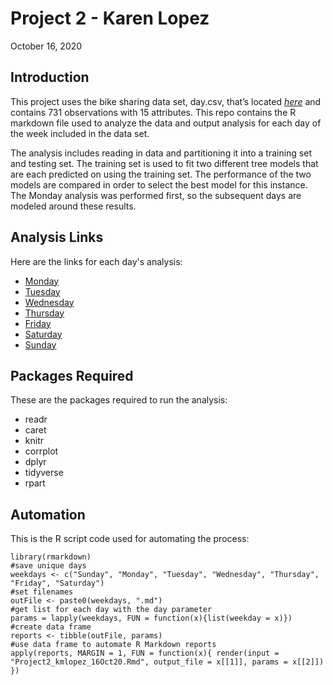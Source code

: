 Project 2 - Karen Lopez
================
October 16, 2020

## Introduction

This project uses the bike sharing data set, day.csv, that’s located
*[here](https://archive.ics.uci.edu/ml/datasets/Bike+Sharing+Dataset)*
and contains 731 observations with 15 attributes. This repo contains 
the R markdown file used to analyze the data and output analysis for
each day of the week included in the data set.

The analysis includes reading in data and partitioning it into a 
training set and testing set. The training set is used to fit two 
different tree models that are each predicted on using the training
set. The performance of the two models are compared in order to select
the best model for this instance. The Monday analysis was performed
first, so the subsequent days are modeled around these results.

## Analysis Links
Here are the links for each day's analysis:  
- [Monday](Monday.md)  
- [Tuesday](Tuesday.md)  
- [Wednesday](Wednesday.md)  
- [Thursday](Thursday.md)  
- [Friday](Friday.md)  
- [Saturday](Saturday.md)  
- [Sunday](Sunday.md)  

## Packages Required
These are the packages required to run the analysis:  
- readr  
- caret  
- knitr  
- corrplot  
- dplyr  
- tidyverse  
- rpart  

## Automation
This is the R script code used for automating the process:  

`library(rmarkdown)`  
`#save unique days`  
`weekdays <- c("Sunday", "Monday", "Tuesday", "Wednesday", "Thursday", "Friday", "Saturday")`  
`#set filenames`  
`outFile <- paste0(weekdays, ".md")`  
`#get list for each day with the day parameter`  
`params = lapply(weekdays, FUN = function(x){list(weekday = x)})`  
`#create data frame`  
`reports <- tibble(outFile, params)`  
`#use data frame to automate R Markdown reports`  
`apply(reports, MARGIN = 1,
      FUN = function(x){
        render(input = "Project2_kmlopez_16Oct20.Rmd",
               output_file = x[[1]],
               params = x[[2]])
      })`
